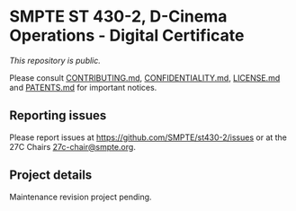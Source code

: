 # SMPTE ST 430-2, D-Cinema Operations - Digital Certificate

_This repository is public._ 

Please consult [CONTRIBUTING.md](./CONTRIBUTING.md), [CONFIDENTIALITY.md](./CONFIDENTIALITY.md), [LICENSE.md](./LICENSE.md) and [PATENTS.md](./PATENTS.md) for important notices.

## Reporting issues

Please report issues at <https://github.com/SMPTE/st430-2/issues> or at the 27C Chairs <27c-chair@smpte.org>.

## Project details

Maintenance revision project pending.
